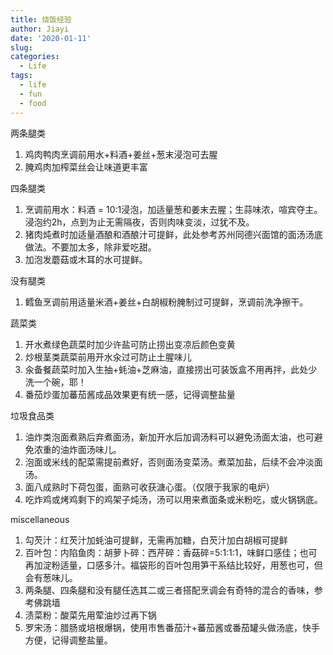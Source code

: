 ```yaml
---
title: 烧饭经验
author: Jiayi
date: '2020-01-11'
slug:
categories:
  - Life
tags:
  - life
  - fun
  - food
---
```


两条腿类  
1. 鸡肉鸭肉烹调前用水+料酒+姜丝+葱末浸泡可去腥  
1. 腌鸡肉加榨菜丝会让味道更丰富  
  
四条腿类    
1. 烹调前用水：料酒 = 10:1浸泡，加适量葱和姜末去腥；生蒜味浓，喧宾夺主。浸泡约2h，点到为止无需隔夜，否则肉味变淡，过犹不及。  
1. 猪肉炖煮时加适量酒酿和酒酿汁可提鲜，此处参考苏州同德兴面馆的面汤汤底做法。不要加太多，除非爱吃甜。  
1. 加泡发蘑菇或木耳的水可提鲜。  
  
没有腿类  
1. 鳕鱼烹调前用适量米酒+姜丝+白胡椒粉腌制过可提鲜，烹调前洗净擦干。  
  
蔬菜类  
1. 开水煮绿色蔬菜时加少许盐可防止捞出变凉后颜色变黄  
1. 炒根茎类蔬菜前用开水汆过可防止土腥味儿
1. 汆备餐蔬菜时加入生抽+蚝油+芝麻油，直接捞出可装饭盒不用再拌，此处少洗一个碗，耶！  
1. 番茄炒蛋加蕃茄酱成品效果更有统一感，记得调整盐量  
  
垃圾食品类  
1. 油炸类泡面煮熟后弃煮面汤，新加开水后加调汤料可以避免汤面太油，也可避免浓重的油炸面汤味儿。  
2. 泡面或米线的配菜需提前煮好，否则面汤变菜汤。煮菜加盐，后续不会冲淡面汤。  
3. 面八成熟时下荷包蛋，面熟可收获溏心蛋。（仅限于我家的电炉）  
4. 吃炸鸡或烤鸡剩下的鸡架子炖汤，汤可以用来煮面条或米粉吃，或火锅锅底。
  
miscellaneous  
1. 勾芡汁：红芡汁加蚝油可提鲜，无需再加糖，白芡汁加白胡椒可提鲜  
2. 百叶包：内陷鱼肉：胡萝卜碎：西芹碎：香菇碎=5:1:1:1，味鲜口感佳；也可再加淀粉适量，口感多汁。福袋形的百叶包用笋干系结比较好，用葱也可，但会有葱味儿。  
3. 两条腿、四条腿和没有腿任选其二或三者搭配烹调会有奇特的混合的香味，参考佛跳墙  
4. 渍菜粉：酸菜先用荤油炒过再下锅  
5. 罗宋汤：腊肠或培根爆锅，使用市售番茄汁+蕃茄酱或番茄罐头做汤底，快手方便，记得调整盐量。  

